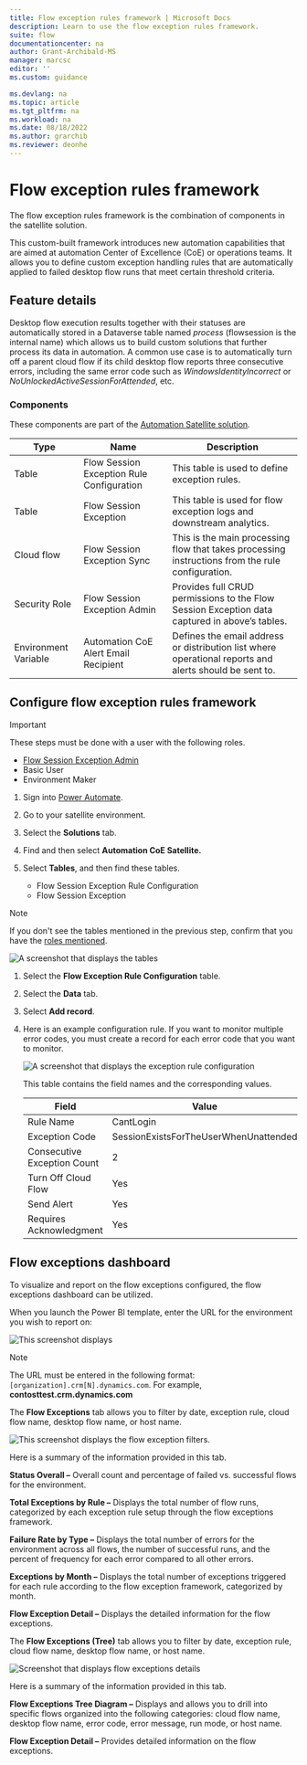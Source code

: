 ```yaml
---
title: Flow exception rules framework | Microsoft Docs
description: Learn to use the flow exception rules framework.
suite: flow
documentationcenter: na
author: Grant-Archibald-MS
manager: marcsc
editor: ''
ms.custom: guidance

ms.devlang: na
ms.topic: article
ms.tgt_pltfrm: na
ms.workload: na
ms.date: 08/18/2022
ms.author: grarchib
ms.reviewer: deonhe
---
```


# Flow exception rules framework

The flow exception rules framework is the combination of components in the satellite solution.

This custom-built framework introduces new automation capabilities that are aimed at automation Center of Excellence (CoE) or operations teams. It allows you to define custom exception handling rules that are automatically applied to failed desktop flow runs that meet certain threshold criteria.

## Feature details

Desktop flow execution results together with their statuses are automatically stored in a Dataverse table named *process* (flowsession is the internal name) which allows us to build custom solutions that further process its data in automation. A common use case is to automatically turn off a parent cloud flow if its child desktop flow reports three consecutive errors, including the same error code such as *WindowsIdentityIncorrect* or *NoUnlockedActiveSessionForAttended*, etc.

### Components

These components are part of the [Automation Satellite solution](setup/satellite.md#set-up-satellites).

Type|Name|Description
----|----|-----
Table|Flow Session Exception Rule Configuration|This table is used to define exception rules.
Table|Flow Session Exception|This table is used for flow exception logs and downstream analytics.
Cloud flow|Flow Session Exception Sync|This is the main processing flow that takes processing instructions from the rule configuration.
Security Role| Flow Session Exception Admin|Provides full CRUD permissions to the Flow Session Exception data captured in above’s tables.
Environment Variable|Automation CoE Alert Email Recipient|Defines the email address or distribution list where operational reports and alerts should be sent to.

## Configure flow exception rules framework

>[!IMPORTANT]
>These steps must be done with a user with the following roles.

- [Flow Session Exception Admin](setup/security.md#flow-session-exception-admin)
- Basic User
- Environment Maker

1. Sign into [Power Automate](https://flow.microsoft.com).
1. Go to your satellite environment.
1. Select the **Solutions** tab.
1. Find and then select **Automation CoE Satellite.**
1. Select **Tables**, and then find these tables.

    - Flow Session Exception Rule Configuration
    - Flow Session Exception

>[!NOTE]
>If you don't see the tables mentioned in the previous step, confirm that you have the [roles mentioned](#flow-exception-rules-framework).

![A screenshot that displays the tables](media/c86907a40ab7cb0e09d1565e3e8ee402.png)

1. Select the **Flow Exception Rule Configuration** table.
1. Select the **Data** tab.
1. Select **Add record**.

1. Here is an example configuration rule. If you want to monitor multiple error codes, you must create a record for each error code that you want to monitor.

   ![A screenshot that displays the exception rule configuration](media/4ea245b078c32cc743c324685dd31fa1.png)

    This table contains the field names and the corresponding values.

    | **Field**                   | **Value**                             |
    |-----------------------------|---------------------------------------|
    | Rule Name                   | CantLogin                             |
    | Exception Code              | SessionExistsForTheUserWhenUnattended |
    | Consecutive Exception Count | 2                                     |
    | Turn Off Cloud Flow         | Yes                                   |
    | Send Alert                  | Yes                                   |
    | Requires Acknowledgment     | Yes                                   |

## Flow exceptions dashboard

To visualize and report on the flow exceptions configured, the flow exceptions dashboard can be utilized.

When you launch the Power BI template, enter the URL for the environment you wish to report on:

![This screenshot displays ](media/a7506df60438ae8adfb0ee0cfc2e9eeb.png)

>[!NOTE]
>The URL must be entered in the following format: `[organization].crm[N].dynamics.com`. For example, **contosttest.crm.dynamics.com**

The **Flow Exceptions** tab allows you to filter by date, exception rule, cloud flow name, desktop flow name, or host name.

![This screenshot displays the flow exception filters.](media/827e964d210daea59555419457fe84dc.png)

Here is a summary of the information provided in this tab.

**Status Overall –** Overall count and percentage of failed vs. successful flows for the environment.

**Total Exceptions by Rule –** Displays the total number of flow runs, categorized by each exception rule setup through the flow exceptions framework.

**Failure Rate by Type –** Displays the total number of errors for the environment across all flows, the number of successful runs, and the percent of frequency for each error compared to all other errors.

**Exceptions by Month –** Displays the total number of exceptions triggered for each rule according to the flow exception framework, categorized by month.

**Flow Exception Detail –** Displays the detailed information for the flow exceptions.

The **Flow Exceptions (Tree)** tab allows you to filter by date, exception rule, cloud flow name, desktop flow name, or host name.

![Screenshot that displays flow exceptions details](media/144bd04884874af01fa0998c98218377.png)

Here is a summary of the information provided in this tab.

**Flow Exceptions Tree Diagram –** Displays and allows you to drill into specific flows organized into the following categories: cloud flow name, desktop flow name, error code, error message, run mode, or host name.

**Flow Exception Detail –** Provides detailed information on the flow exceptions.
